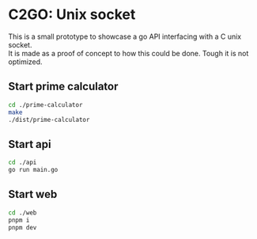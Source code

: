 # C2GO: Unix socket

This is a small prototype to showcase a go API interfacing with a C unix socket.  
It is made as a proof of concept to how this could be done.
Tough it is not optimized.

## Start prime calculator

```bash
cd ./prime-calculator
make
./dist/prime-calculator
```

## Start api

```bash
cd ./api
go run main.go
```

## Start web

```bash
cd ./web
pnpm i
pnpm dev
```
